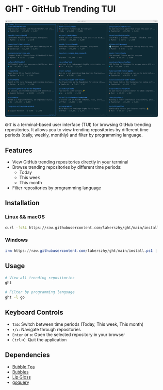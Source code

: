 # GHT - GitHub Trending TUI

![ght](/asset/ght.png)

`GHT` is a terminal-based user interface (TUI) for browsing GitHub trending repositories. It allows you to view trending repositories by different time periods (daily, weekly, monthly) and filter by programming language.

## Features

- View GitHub trending repositories directly in your terminal
- Browse trending repositories by different time periods:
  - Today
  - This week
  - This month
- Filter repositories by programming language

## Installation

### Linux && macOS

```sh
curl -fsSL https://raw.githubusercontent.com/lakerszhy/ght/main/install.sh | sh
```

### Windows

```powershell
irm https://raw.githubusercontent.com/lakerszhy/ght/main/install.ps1 | iex
```

## Usage

```bash
# View all trending repositories
ght
```

```bash
# Filter by programming language
ght -l go
```

## Keyboard Controls

- `Tab`: Switch between time periods (Today, This week, This month)
- `↑/↓`: Navigate through repositories
- `Enter` or `o`: Open the selected repository in your browser
- `Ctrl+C`: Quit the application

## Dependencies

- [Bubble Tea](https://github.com/charmbracelet/bubbletea)
- [Bubbles](https://github.com/charmbracelet/bubbles)
- [Lip Gloss](https://github.com/charmbracelet/lipgloss)
- [goquery](https://github.com/PuerkitoBio/goquery)